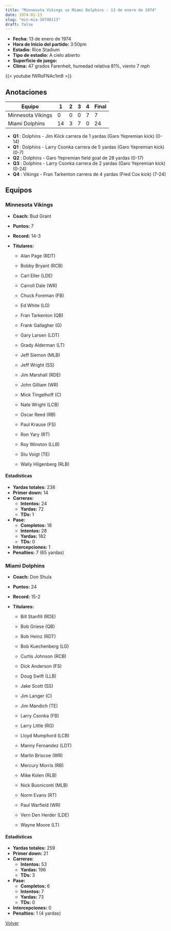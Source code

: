 ```yaml
---
title: "Minnesota Vikings vs Miami Dolphins - 13 de enero de 1974"
date: 1974-01-13
slug: "min-mia-19740113"
draft: false
---
```

* **Fecha:** 13 de enero de 1974
* **Hora de Inicio del partido:** 3:50pm
* **Estadio:** Rice Stadium
* **Tipo de estadio:** A cielo abierto
* **Superficie de juego:** 
* **Clima:** 47 grados Farenheit, humedad relativa 81%, viento 7 mph

{{< youtube fWRoFNAc1m8 >}}


## Anotaciones
| Equipo | 1 | 2 | 3 | 4 | Final |
|--------|---|---|---|---|-------|
| Minnesota Vikings  | 0 | 0 | 0 | 7  | 7 |
| Miami Dolphins  | 14 | 3 | 7 | 0  | 24 |
* **Q1** : Dolphins - Jim Kiick carrera de 1 yardas (Garo Yepremian kick) (0-14)
* **Q1** : Dolphins - Larry Csonka carrera de 5 yardas (Garo Yepremian kick) (0-7)
* **Q2** : Dolphins - Garo Yepremian field goal de 28 yardas (0-17)
* **Q3** : Dolphins - Larry Csonka carrera de 2 yardas (Garo Yepremian kick) (0-24)
* **Q4** : Vikings - Fran Tarkenton carrera de 4 yardas (Fred Cox kick) (7-24)


## Equipos


### Minnesota Vikings
* **Coach:** Bud Grant
* **Puntos:** 7
* **Record:** 14-3
* **Titulares:** 

  * Alan Page (RDT) 

  * Bobby Bryant (RCB) 

  * Carl Eller (LDE) 

  * Carroll Dale (WR) 

  * Chuck Foreman (FB) 

  * Ed White (LG) 

  * Fran Tarkenton (QB) 

  * Frank Gallagher (G) 

  * Gary Larsen (LDT) 

  * Grady Alderman (LT) 

  * Jeff Siemon (MLB) 

  * Jeff Wright (SS) 

  * Jim Marshall (RDE) 

  * John Gilliam (WR) 

  * Mick Tingelhoff (C) 

  * Nate Wright (LCB) 

  * Oscar Reed (RB) 

  * Paul Krause (FS) 

  * Ron Yary (RT) 

  * Roy Winston (LLB) 

  * Stu Voigt (TE) 

  * Wally Hilgenberg (RLB) 

#### Estadísticas
* **Yardas totales:** 238
* **Primer down:** 14
* **Carreras:**
  * **Intentos:** 24
  * **Yardas:** 72
  * **TDs:** 1
* **Pase:**
  * **Completos:** 18
  * **Intentos:** 28
  * **Yardas:** 182
  * **TDs:** 0
* **Intercepciones:** 1
* **Penalties:** 7 (65 yardas)

### Miami Dolphins
* **Coach:** Don Shula
* **Puntos:** 24
* **Record:** 15-2
* **Titulares:** 

  * Bill Stanfill (RDE) 

  * Bob Griese (QB) 

  * Bob Heinz (RDT) 

  * Bob Kuechenberg (LG) 

  * Curtis Johnson (RCB) 

  * Dick Anderson (FS) 

  * Doug Swift (LLB) 

  * Jake Scott (SS) 

  * Jim Langer (C) 

  * Jim Mandich (TE) 

  * Larry Csonka (FB) 

  * Larry Little (RG) 

  * Lloyd Mumphord (LCB) 

  * Manny Fernandez (LDT) 

  * Marlin Briscoe (WR) 

  * Mercury Morris (RB) 

  * Mike Kolen (RLB) 

  * Nick Buoniconti (MLB) 

  * Norm Evans (RT) 

  * Paul Warfield (WR) 

  * Vern Den Herder (LDE) 

  * Wayne Moore (LT) 

#### Estadísticas
* **Yardas totales:** 259
* **Primer down:** 21
* **Carreras:**
  * **Intentos:** 53
  * **Yardas:** 196
  * **TDs:** 3
* **Pase:**
  * **Completos:** 6
  * **Intentos:** 7
  * **Yardas:** 73
  * **TDs:** 0
* **Intercepciones:** 0
* **Penalties:** 1 (4 yardas)


[Volver](/historia/1973)
